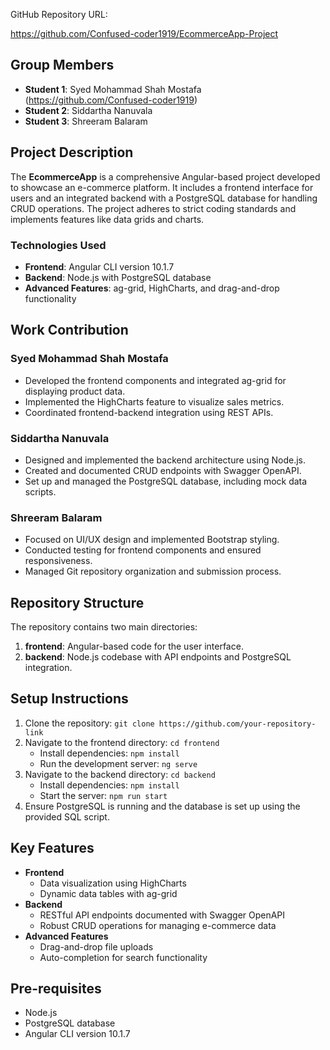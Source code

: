 GitHub Repository URL:

https://github.com/Confused-coder1919/EcommerceApp-Project

## Group Members
- **Student 1**: Syed Mohammad Shah Mostafa (https://github.com/Confused-coder1919)
- **Student 2**: Siddartha Nanuvala
- **Student 3**: Shreeram Balaram

## Project Description
The **EcommerceApp** is a comprehensive Angular-based project developed to showcase an e-commerce platform. It includes a frontend interface for users and an integrated backend with a PostgreSQL database for handling CRUD operations. The project adheres to strict coding standards and implements features like data grids and charts.

### Technologies Used
- **Frontend**: Angular CLI version 10.1.7
- **Backend**: Node.js with PostgreSQL database
- **Advanced Features**: ag-grid, HighCharts, and drag-and-drop functionality

## Work Contribution

### **Syed Mohammad Shah Mostafa**
- Developed the frontend components and integrated ag-grid for displaying product data.
- Implemented the HighCharts feature to visualize sales metrics.
- Coordinated frontend-backend integration using REST APIs.

### **Siddartha Nanuvala**
- Designed and implemented the backend architecture using Node.js.
- Created and documented CRUD endpoints with Swagger OpenAPI.
- Set up and managed the PostgreSQL database, including mock data scripts.

### **Shreeram Balaram**
- Focused on UI/UX design and implemented Bootstrap styling.
- Conducted testing for frontend components and ensured responsiveness.
- Managed Git repository organization and submission process.

## Repository Structure
The repository contains two main directories:
1. **frontend**: Angular-based code for the user interface.
2. **backend**: Node.js codebase with API endpoints and PostgreSQL integration.

## Setup Instructions
1. Clone the repository: `git clone https://github.com/your-repository-link`
2. Navigate to the frontend directory: `cd frontend`
   - Install dependencies: `npm install`
   - Run the development server: `ng serve`
3. Navigate to the backend directory: `cd backend`
   - Install dependencies: `npm install`
   - Start the server: `npm run start`
4. Ensure PostgreSQL is running and the database is set up using the provided SQL script.

## Key Features
- **Frontend**
  - Data visualization using HighCharts
  - Dynamic data tables with ag-grid
- **Backend**
  - RESTful API endpoints documented with Swagger OpenAPI
  - Robust CRUD operations for managing e-commerce data
- **Advanced Features**
  - Drag-and-drop file uploads
  - Auto-completion for search functionality

## Pre-requisites
- Node.js
- PostgreSQL database
- Angular CLI version 10.1.7

